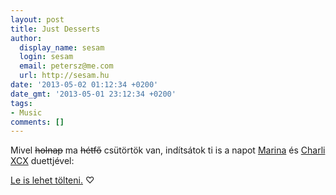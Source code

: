 ```yaml
---
layout: post
title: Just Desserts
author:
  display_name: sesam
  login: sesam
  email: petersz@me.com
  url: http://sesam.hu
date: '2013-05-02 01:12:34 +0200'
date_gmt: '2013-05-01 23:12:34 +0200'
tags:
- Music
comments: []
---
```


Mivel ~~holnap~~ ma ~~hétfő~~ csütörtök van, indítsátok ti is a napot [Marina](http://en.wikipedia.org/wiki/Marina_and_the_Diamonds) és [Charli XCX](http://en.wikipedia.org/wiki/Charli_XCX) duettjével:

[Le is lehet tölteni.](http://bit.ly/16oFePm) ♡
